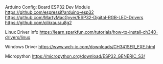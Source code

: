 Arduino Config:
Board ESP32 Dev Module
https://github.com/espressif/arduino-esp32
https://github.com/MartyMacGyver/ESP32-Digital-RGB-LED-Drivers
https://github.com/olikraus/u8g2

Linux Driver Info
https://learn.sparkfun.com/tutorials/how-to-install-ch340-drivers/linux

Windows Driver
https://www.wch-ic.com/downloads/CH341SER_EXE.html

Micropython
https://micropython.org/download/ESP32_GENERIC_S3/
